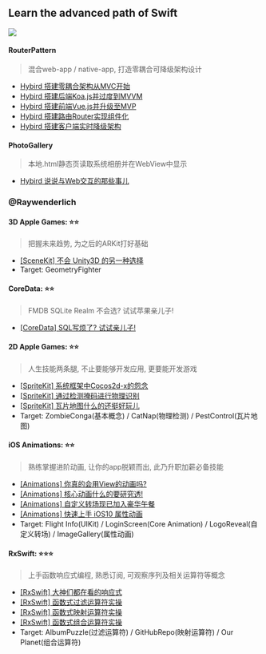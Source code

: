 ## Learn the advanced path of Swift
![](http://upload-images.jianshu.io/upload_images/1229762-339dba786d1f8e50.png?imageMogr2/auto-orient/strip%7CimageView2/2/w/1240)
#### RouterPattern
> 混合web-app / native-app, 打造零耦合可降级架构设计
- [Hybird 搭建零耦合架构从MVC开始](http://www.jianshu.com/p/5a03995a6ce1)
- [Hybird 搭建后端Koa.js并过度到MVVM](http://www.jianshu.com/p/846b9f181cb7)
- [Hybird 搭建前端Vue.js并升级至MVP](http://www.jianshu.com/p/8d4a84e3ddaa)
- [Hybird 搭建路由Router实现组件化](http://www.jianshu.com/p/36314d0c0032)
- [Hybird 搭建客户端实时降级架构](http://www.jianshu.com/p/7054a694cfeb)

#### PhotoGallery
> 本地.html静态页读取系统相册并在WebView中显示
- [Hybird 说说与Web交互的那些事儿](http://www.jianshu.com/p/555786f35357)

### @Raywenderlich

#### 3D Apple Games: ⭐️⭐️
> 把握未来趋势, 为之后的ARKit打好基础
- [[SceneKit] 不会 Unity3D 的另一种选择](http://www.jianshu.com/p/f54eb416f8f1)
- Target: GeometryFighter

#### CoreData: ⭐️⭐️
> FMDB SQLite Realm 不会选? 试试苹果亲儿子!
- [[CoreData] SQL写烦了? 试试亲儿子!](http://www.jianshu.com/p/859b4d29e7c0)

#### 2D Apple Games: ⭐️⭐️
> 人生技能两条腿, 不止要能够开发应用, 更要能开发游戏
- [[SpriteKit] 系统框架中Cocos2d-x的怨念](http://www.jianshu.com/p/09bb44d46080)
- [[SpriteKit] 通过检测掩码进行物理识别](http://www.jianshu.com/p/5b4e09037337)
- [[SpriteKit] 瓦片地图什么的还挺好玩儿](http://www.jianshu.com/p/da0f9c0cdcff)
- Target: ZombieConga(基本概念) / CatNap(物理检测) / PestControl(瓦片地图)

#### iOS Animations: ⭐️⭐️
> 熟练掌握进阶动画, 让你的app脱颖而出, 此乃升职加薪必备技能
- [[Animations] 你真的会用View的动画吗?](http://www.jianshu.com/p/85877d2ddcb8)
- [[Animations] 核心动画什么的要研究透!](http://www.jianshu.com/p/2802dedb587d)
- [[Animations] 自定义转场现已加入豪华午餐](http://www.jianshu.com/p/732e4c9b410a)
- [[Animations] 快速上手 iOS10 属性动画](http://www.jianshu.com/p/0e24330302f5)
- Target: Flight Info(UIKit) / LoginScreen(Core Animation) / LogoReveal(自定义转场) / ImageGallery(属性动画)

#### RxSwift: ⭐️⭐️⭐️
> 上手函数响应式编程, 熟悉订阅, 可观察序列及相关运算符等概念
- [[RxSwift] 大神们都在看的响应式](http://www.jianshu.com/p/79010cca3b9c)
- [[RxSwift] 函数式过滤运算符实操](http://www.jianshu.com/p/04349d324a6f)
- [[RxSwift] 函数式映射运算符实操](http://www.jianshu.com/p/6b80a0db56bd)
- [[RxSwift] 函数式组合运算符实操](http://www.jianshu.com/p/71c815f1d4de)
- Target: AlbumPuzzle(过滤运算符) / GitHubRepo(映射运算符) / Our Planet(组合运算符)

